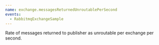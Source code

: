 ```yaml
---
name: exchange.messagesReturnedUnroutablePerSecond
events:
  - RabbitmqExchangeSample
---
```


Rate of messages returned to publisher as unroutable per exchange per second.
